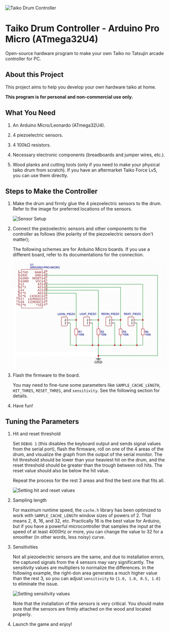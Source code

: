 ![Taiko Drum Controller](./images/banner-taiko.png)

# Taiko Drum Controller - Arduino Pro Micro (ATmega32U4)

Open-source hardware program to make your own Taiko no Tatsujin arcade controller for PC.

## About this Project

This project aims to help you develop your own hardware taiko at home.

**This program is for personal and non-commercial use only.**

## What You Need

1. An Arduino Micro/Leonardo (ATmega32U4).

2. 4 piezoelectric sensors.
   
3. 4 100kΩ resistors.
      
6. Necessary electronic components (breadboards and jumper wires, etc.).
   
7. Wood planks and cutting tools (only if you need to make your physical taiko drum from scratch). If you have an aftermarket Taiko Force Lv5, you can use them directly.

## Steps to Make the Controller

1. Make the drum and firmly glue the 4 piezoelectric sensors to the drum. Refer to the image for preferred locations of the sensors.
   
   ![Sensor Setup](./images/piezo_locations.png)

2. Connect the piezoelectric sensors and other components to the controller as follows (the polarity of the piezoelectric sensors don't matter);

   The following schemes are for Arduino Micro boards. If you use a different board, refer to its documentations for the connection.
   
   ![Controller scheme](./images/scheme.png)

3. Flash the firmware to the board.
   
   You may need to fine-tune some parameters like `SAMPLE_CACHE_LENGTH`, `HIT_THRES`, `RESET_THRES`, and `sensitivity`. See the following section for details. 

4. Have fun!

## Tuning the Parameters

1. Hit and reset threshold
   
   Set `DEBUG 1` (this disables the keyboard output and sends signal values from the serial port), flash the firmware, roll on one of the 4 areas of the drum, and visualize the graph from the output of the serial monitor. The hit threshold should be lower than your heaviest hit on the drum, and the reset threshold should be greater than the trough between roll hits. The reset value should also be below the hit value.
   
   Repeat the process for the rest 3 areas and find the best one that fits all.

   ![Setting hit and reset values](./images/tune_hit_reset.png)

2. Sampling length
   
   For maximum runtime speed, the `cache.h` library has been optimized to work with `SAMPLE_CACHE_LENGTH` window sizes of powers of 2. That means 2, 8, 16, and 32, etc. Practically 16 is the best value for Arduino, but if you have a powerful microcontroller that samples the input at the speed of at least 4000Hz or more, you can change the value to 32 for a smoother (in other words, less noisy) curve.

3. Sensitivities
   
   Not all piezoelectric sensors are the same, and due to installation errors, the captured signals from the 4 sensors may vary significantly. The sensitivity values are multipliers to normalize the differences. In the following example, the right-don area generates a much higher value than the rest 3, so you can adjust `sensitivity` to `{1.0, 1.0, 0.5, 1.0}` to eliminate the issue.

   ![Setting sensitivity values](./images/tune_sensitivities.png)

   Note that the installation of the sensors is very critical. You should make sure that the sensors are firmly attached on the wood and located properly.

4. Launch the game and enjoy!
